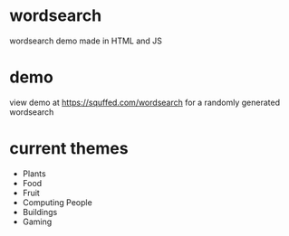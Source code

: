 # wordsearch
wordsearch demo made in HTML and JS

# demo
view demo at https://squffed.com/wordsearch for a randomly generated wordsearch

# current themes
- Plants
- Food
- Fruit
- Computing People
- Buildings
- Gaming
